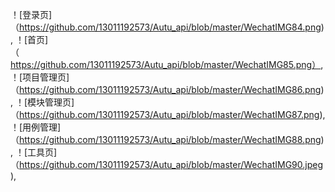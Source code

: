！[登录页]（https://github.com/13011192573/Autu_api/blob/master/WechatIMG84.png),
！[首页]（https://github.com/13011192573/Autu_api/blob/master/WechatIMG85.png）,
！[项目管理页]（https://github.com/13011192573/Autu_api/blob/master/WechatIMG86.png),
！[模块管理页]（https://github.com/13011192573/Autu_api/blob/master/WechatIMG87.png),
！[用例管理]（https://github.com/13011192573/Autu_api/blob/master/WechatIMG88.png),
！[工具页]（https://github.com/13011192573/Autu_api/blob/master/WechatIMG90.jpeg),






